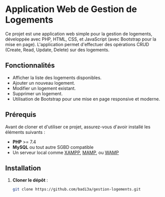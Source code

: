 # Application Web de Gestion de Logements

Ce projet est une application web simple pour la gestion de logements, développée avec PHP, HTML, CSS, et JavaScript (avec Bootstrap pour la mise en page). L'application permet d'effectuer des opérations CRUD (Create, Read, Update, Delete) sur des logements.

## Fonctionnalités

- Afficher la liste des logements disponibles.
- Ajouter un nouveau logement.
- Modifier un logement existant.
- Supprimer un logement.
- Utilisation de Bootstrap pour une mise en page responsive et moderne.

## Prérequis

Avant de cloner et d'utiliser ce projet, assurez-vous d'avoir installé les éléments suivants :

- **PHP** >= 7.4
- **MySQL** ou tout autre SGBD compatible
- Un serveur local comme [XAMPP](https://www.apachefriends.org/fr/index.html), [MAMP](https://www.mamp.info/en/), ou [WAMP](http://www.wampserver.com/en/)

## Installation

1. **Cloner le dépôt** :

   ```bash
   git clone https://github.com/badi3a/gestion-logements.git
